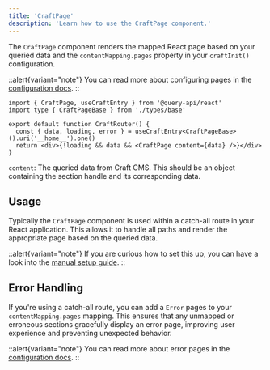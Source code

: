 ```yaml
---
title: 'CraftPage'
description: 'Learn how to use the CraftPage component.'
---
```


The `CraftPage` component renders the mapped React page based on your queried data and the `contentMapping.pages` property in your `craftInit()` configuration.

::alert{variant="note"}
  You can read more about configuring pages in the [configuration docs](/libraries/query-api-react/get-started/configuration#contentmapping).
::

```tsx
import { CraftPage, useCraftEntry } from '@query-api/react'
import type { CraftPageBase } from './types/base'

export default function CraftRouter() {
  const { data, loading, error } = useCraftEntry<CraftPageBase>().uri('__home__').one()
  return <div>{!loading && data && <CraftPage content={data} />}</div>
}
```

`content`: The queried data from Craft CMS. This should be an object containing the section handle and its corresponding data.

## Usage

Typically the `CraftPage` component is used within a catch-all route in your React application. This allows it to handle all paths and render the appropriate page based on the queried data.

::alert{variant="note"}
  If you are curious how to set this up, you can have a look into the [manual setup guide](/libraries/query-api-react/get-started/manual-setup#catch-all-component).
::

## Error Handling

If you're using a catch-all route, you can add a `Error` pages to your `contentMapping.pages` mapping. 
This ensures that any unmapped or erroneous sections gracefully display an error page, improving user experience and preventing unexpected behavior.

::alert{variant="note"}
  You can read more about error pages in the [configuration docs](/libraries/query-api-react/get-started/configuration#contentmapping).
::